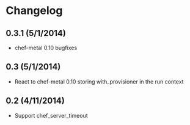 # Changelog

## 0.3.1 (5/1/2014)

- chef-metal 0.10 bugfixes

## 0.3 (5/1/2014)

- React to chef-metal 0.10 storing with_provisioner in the run context

## 0.2 (4/11/2014)

- Support chef_server_timeout

